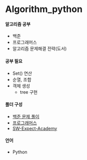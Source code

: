 # Algorithm_python

#### 알고리즘 공부
- 백준
- 프로그래머스
- 알고리즘 문제해결 전략(도서)


#### 공부 필요 
- Set() 연산
- 순열, 조합
- 객체 생성
  - tree 구현

#### 폴더 구성

- [백준 문제 풀이](baek_joon)
- [프로그래머스](programmers)
- [SW-Expect-Academy](SW-Expect-Academy)


#### 언어
- Python

